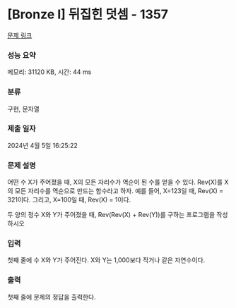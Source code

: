 # [Bronze I] 뒤집힌 덧셈 - 1357 

[문제 링크](https://www.acmicpc.net/problem/1357) 

### 성능 요약

메모리: 31120 KB, 시간: 44 ms

### 분류

구현, 문자열

### 제출 일자

2024년 4월 5일 16:25:22

### 문제 설명

<p>어떤 수 X가 주어졌을 때, X의 모든 자리수가 역순이 된 수를 얻을 수 있다. Rev(X)를 X의 모든 자리수를 역순으로 만드는 함수라고 하자. 예를 들어, X=123일 때, Rev(X) = 321이다. 그리고, X=100일 때, Rev(X) = 1이다.</p>

<p>두 양의 정수 X와 Y가 주어졌을 때, Rev(Rev(X) + Rev(Y))를 구하는 프로그램을 작성하시오</p>

### 입력 

 <p>첫째 줄에 수 X와 Y가 주어진다. X와 Y는 1,000보다 작거나 같은 자연수이다.</p>

### 출력 

 <p>첫째 줄에 문제의 정답을 출력한다.</p>

